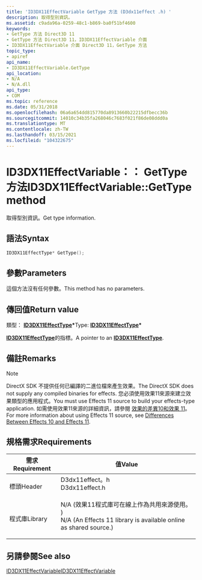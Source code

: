 ```yaml
---
title: 'ID3DX11EffectVariable GetType 方法 (D3dx11effect .h) '
description: 取得型別資訊。
ms.assetid: c9ada96a-0259-48c1-b869-ba0f51bf4600
keywords:
- GetType 方法 Direct3D 11
- GetType 方法 Direct3D 11，ID3DX11EffectVariable 介面
- ID3DX11EffectVariable 介面 Direct3D 11，GetType 方法
topic_type:
- apiref
api_name:
- ID3DX11EffectVariable.GetType
api_location:
- N/A
- N/A.dll
api_type:
- COM
ms.topic: reference
ms.date: 05/31/2018
ms.openlocfilehash: 06a6a654dd815770da8913660b22215dfbecc36b
ms.sourcegitcommit: 14010c34b35fa268046c7683f021f86de08ddd0a
ms.translationtype: MT
ms.contentlocale: zh-TW
ms.lasthandoff: 03/15/2021
ms.locfileid: "104322675"
---
```

# <a name="id3dx11effectvariablegettype-method"></a><span data-ttu-id="f0450-106">ID3DX11EffectVariable：： GetType 方法</span><span class="sxs-lookup"><span data-stu-id="f0450-106">ID3DX11EffectVariable::GetType method</span></span>

<span data-ttu-id="f0450-107">取得型別資訊。</span><span class="sxs-lookup"><span data-stu-id="f0450-107">Get type information.</span></span>

## <a name="syntax"></a><span data-ttu-id="f0450-108">語法</span><span class="sxs-lookup"><span data-stu-id="f0450-108">Syntax</span></span>


```C++
ID3DX11EffectType* GetType();
```



## <a name="parameters"></a><span data-ttu-id="f0450-109">參數</span><span class="sxs-lookup"><span data-stu-id="f0450-109">Parameters</span></span>

<span data-ttu-id="f0450-110">這個方法沒有任何參數。</span><span class="sxs-lookup"><span data-stu-id="f0450-110">This method has no parameters.</span></span>

## <a name="return-value"></a><span data-ttu-id="f0450-111">傳回值</span><span class="sxs-lookup"><span data-stu-id="f0450-111">Return value</span></span>

<span data-ttu-id="f0450-112">類型： **[ **ID3DX11EffectType**](id3dx11effecttype.md)\***</span><span class="sxs-lookup"><span data-stu-id="f0450-112">Type: **[**ID3DX11EffectType**](id3dx11effecttype.md)\***</span></span>

<span data-ttu-id="f0450-113">[**ID3DX11EffectType**](id3dx11effecttype.md)的指標。</span><span class="sxs-lookup"><span data-stu-id="f0450-113">A pointer to an [**ID3DX11EffectType**](id3dx11effecttype.md).</span></span>

## <a name="remarks"></a><span data-ttu-id="f0450-114">備註</span><span class="sxs-lookup"><span data-stu-id="f0450-114">Remarks</span></span>

> [!Note]  
> <span data-ttu-id="f0450-115">DirectX SDK 不提供任何已編譯的二進位檔來產生效果。</span><span class="sxs-lookup"><span data-stu-id="f0450-115">The DirectX SDK does not supply any compiled binaries for effects.</span></span> <span data-ttu-id="f0450-116">您必須使用效果11來源來建立效果類型的應用程式。</span><span class="sxs-lookup"><span data-stu-id="f0450-116">You must use Effects 11 source to build your effects-type application.</span></span> <span data-ttu-id="f0450-117">如需使用效果11來源的詳細資訊，請參閱 [效果的差異10和效果 11](d3d11-graphics-programming-guide-effects-differences.md)。</span><span class="sxs-lookup"><span data-stu-id="f0450-117">For more information about using Effects 11 source, see [Differences Between Effects 10 and Effects 11](d3d11-graphics-programming-guide-effects-differences.md).</span></span>

 

## <a name="requirements"></a><span data-ttu-id="f0450-118">規格需求</span><span class="sxs-lookup"><span data-stu-id="f0450-118">Requirements</span></span>



| <span data-ttu-id="f0450-119">需求</span><span class="sxs-lookup"><span data-stu-id="f0450-119">Requirement</span></span> | <span data-ttu-id="f0450-120">值</span><span class="sxs-lookup"><span data-stu-id="f0450-120">Value</span></span> |
|--------------------|----------------------------------------------------------------------------------------------------------------------------------------------|
| <span data-ttu-id="f0450-121">標頭</span><span class="sxs-lookup"><span data-stu-id="f0450-121">Header</span></span><br/>  | <dl> <span data-ttu-id="f0450-122"><dt>D3dx11effect。h</dt></span><span class="sxs-lookup"><span data-stu-id="f0450-122"><dt>D3dx11effect.h</dt></span></span> </dl>                                                    |
| <span data-ttu-id="f0450-123">程式庫</span><span class="sxs-lookup"><span data-stu-id="f0450-123">Library</span></span><br/> | <dl> <span data-ttu-id="f0450-124"><dt>N/A (效果11程式庫可在線上作為共用來源使用。 ) </dt></span><span class="sxs-lookup"><span data-stu-id="f0450-124"><dt>N/A (An Effects 11 library is available online as shared source.)</dt></span></span> </dl> |



## <a name="see-also"></a><span data-ttu-id="f0450-125">另請參閱</span><span class="sxs-lookup"><span data-stu-id="f0450-125">See also</span></span>

<dl> <dt>

[<span data-ttu-id="f0450-126">ID3DX11EffectVariable</span><span class="sxs-lookup"><span data-stu-id="f0450-126">ID3DX11EffectVariable</span></span>](id3dx11effectvariable.md)
</dt> </dl>

 

 





